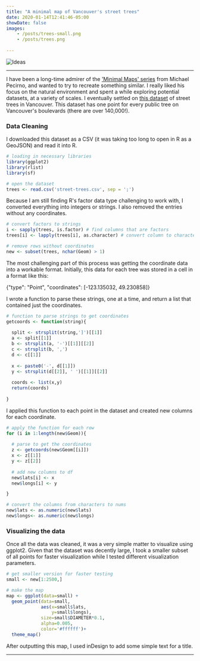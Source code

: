 ```yaml
---
title: "A minimal map of Vancouver's street trees"
date: 2020-01-14T12:41:46-05:00
showDate: false
images:
    - /posts/trees-small.png
    - /posts/trees.png
    
---
```


![Ideas](/posts/trees.png)

---

I have been a long-time admirer of the ['Minimal Maps' series](https://design-milk.com/minimal-maps-michael-pecirno/) from Michael Pecirno, and wanted to try to recreate something similar. I really liked his focus on the natural environment and spent a while exploring potential datasets, at a variety of scales. I eventually settled on [this dataset](https://opendata.vancouver.ca/explore/dataset/street-trees/export/?disjunctive.species_name&disjunctive.common_name&disjunctive.height_range_id) of street trees in Vancouver. This dataset has one point for every public tree on Vancouver's boulevards (there are over 140,000!).   

### Data Cleaning  

I downloaded this dataset as a CSV (it was taking too long to open in R as a GeoJSON) and read it into R. 

```r
# loading in necessary libraries 
library(ggplot2)
library(rlist)
library(sf)

# open the dataset 
trees <- read.csv('street-trees.csv', sep = ';')
```
Because I am still finding R's factor data type challenging to work with, I converted everything into integers or strings. I also removed the entries without any coordinates. 

```r
# convert factors to strings 
i <- sapply(trees, is.factor) # find columns that are factors 
trees[i] <- lapply(trees[i], as.character) # convert column to character

# remove rows without coordinates 
new <- subset(trees, nchar(Geom) > 1)
```

The most challenging part of this process was getting the coordinate data into a workable format. Initially, this data for each tree was stored in a cell in a format like this: 

{\"type\": \"Point\", \"coordinates\": [-123.135032, 49.230858]}

I wrote a function to parse these strings, one at a time, and return a list that contained just the coordinates. 

```r
# function to parse strings to get coordinates
getcoords <- function(string){
  
  split <- strsplit(string,']')[[1]]
  a <- split[[1]]
  b <- strsplit(a, '-')[[1]][[2]]
  c <- strsplit(b, ',')
  d <- c[[1]]
  
  x <- paste0('-', d[[1]])
  y <- strsplit(d[[2]], ' ')[[1]][[2]]
  
  coords <- list(x,y)
  return(coords)
  
}
```

I applied this function to each point in the dataset and created new columns for each coordinate. 

```r
# apply the function for each row 
for (i in 1:length(new$Geom)){
  
  # parse to get the coordinates 
  z <- getcoords(new$Geom[[i]])
  x <- z[[1]]
  y <- z[[2]]
  
  # add new columns to df 
  new$lats[i] <- x
  new$longs[i] <- y

}

# convert the columns from characters to nums 
new$lats <- as.numeric(new$lats)
new$longs<- as.numeric(new$longs)
```

### Visualizing the data  

Once all the data was cleaned, it was a very simple matter to visualize using ggplot2. Given that the dataset was decently large, I took a smaller subset of all points for faster visualization while I tested different visualization parameters. 

```r
# get smaller version for faster testing 
small <- new[1:2500,]

# make the map 
map <- ggplot(data=small) +
  geom_point(data=small, 
             aes(x=small$lats, 
                 y=small$longs), 
             size=small$DIAMETER*0.1, 
             alpha=0.005, 
             color='#ffffff')+ 
  theme_map()
```

After outputting this map, I used inDesign to add some simple text for a title. 

---


